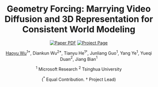 <div align="center">

<h1>Geometry Forcing: Marrying Video Diffusion and 3D Representation for Consistent World Modeling </h1>
<a href="https://www.arxiv.org/abs/2507.07982">
<img src='https://img.shields.io/badge/arxiv-geometryforcing-darkred' alt='Paper PDF'></a>
<a href="https://geometryforcing.github.io/">
<img src='https://img.shields.io/badge/Project-Website-orange' alt='Project Page'></a>

[Haoyu Wu](https://cintellifusion.github.io/)$^{1*}$, Diankun Wu$^{2*}$, Tianyu He$^{1†}$, Junliang Guo$^{1}$, Yang Ye$^{1}$, Yueqi Duan$^{2}$, Jiang Bian$^{1}$

$^1$ Microsoft Research $^2$ Tsinghua University

($^*$ Equal Contribution. † Project Lead)

</div>